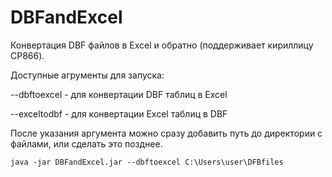 # DBFandExcel
Конвертация DBF файлов  в Excel и обратно (поддерживает кириллицу CP866).

Доступные агрументы для запуска:

--dbftoexcel - для конвертации DBF таблиц в Excel

--exceltodbf - для конвертации Excel таблиц в DBF

После указания аргумента можно сразу добавить путь до директории с файлами, или сделать это позднее.

    java -jar DBFandExcel.jar --dbftoexcel C:\Users\user\DFBfiles
